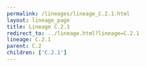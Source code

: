```yaml
---
permalink: /lineages/lineage_C.2.1.html
layout: lineage_page
title: Lineage C.2.1
redirect_to: ../lineage.html?lineage=C.2.1
lineage: C.2.1
parent: C.2
children: ['C.2.1']
---
```

